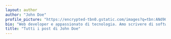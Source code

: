 ```yaml
---
layout: author
author: "John Doe"
profile_picture: "https://encrypted-tbn0.gstatic.com/images?q=tbn:ANd9GcT3i_qZtrjSgoPCyIOywhlX8MKOzRIaQbKU0A&s"
bio: "Web developer e appassionato di tecnologia. Amo scrivere di software e innovazione."
title: "Tutti i post di John Doe"
---
```

